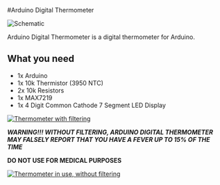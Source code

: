#Arduino Digital Thermometer

![Schematic](https://i.imgur.com/h2RSap5.png)

Arduino Digital Thermometer is a digital thermometer for Arduino.

## What you need 

* 1x Arduino
* 1x 10k Thermistor (3950 NTC)
* 2x 10k Resistors
* 1x MAX7219 
* 1x 4 Digit Common Cathode 7 Segment LED Display

[![Thermometer with filtering](https://thumbs.gfycat.com/EagerWildIberiannase-size_restricted.gif)](https://gfycat.com/gifs/detail/EagerWildIberiannase)

***WARNING!!! WITHOUT FILTERING, ARDUINO DIGITAL THERMOMETER MAY FALSELY REPORT THAT YOU HAVE A FEVER UP TO 15% OF THE TIME***

**DO NOT USE FOR MEDICAL PURPOSES** 

[![Thermometer in use, without filtering](https://thumbs.gfycat.com/AmusedHealthyLeech-size_restricted.gif)](https://gfycat.com/AmusedHealthyLeech)


